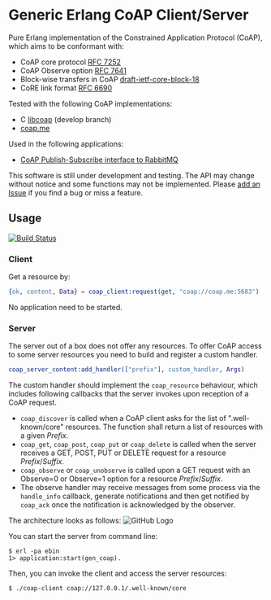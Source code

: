 # Generic Erlang CoAP Client/Server

Pure Erlang implementation of the Constrained Application Protocol (CoAP),
which aims to be conformant with:
 - CoAP core protocol [RFC 7252](https://tools.ietf.org/rfc/rfc7252.txt)
 - CoAP Observe option [RFC 7641](https://tools.ietf.org/rfc/rfc7641.txt)
 - Block-wise transfers in CoAP [draft-ietf-core-block-18](https://tools.ietf.org/id/draft-ietf-core-block-18.txt)
 - CoRE link format [RFC 6690](https://tools.ietf.org/rfc/rfc6690.txt)

Tested with the following CoAP implementations:
 - C [libcoap](https://www.libcoap.net/) (develop branch)
 - [coap.me](http://coap.me/)

Used in the following applications:
 - [CoAP Publish-Subscribe interface to RabbitMQ](https://github.com/gotthardp/rabbitmq-coap-pubsub)

This software is still under development and testing.
The API may change without notice and some functions may not be implemented.
Please [add an Issue](https://github.com/gotthardp/gen_coap/issues/new)
if you find a bug or miss a feature.


## Usage
[![Build Status](https://travis-ci.org/gotthardp/gen_coap.svg?branch=master)](https://travis-ci.org/gotthardp/gen_coap)

### Client
Get a resource by:
```erlang
{ok, content, Data} = coap_client:request(get, "coap://coap.me:5683")
```
No application need to be started.

### Server
The server out of a box does not offer any resources. To offer CoAP access to
some server resources you need to build and register a custom handler.
```erlang
coap_server_content:add_handler(["prefix"], custom_handler, Args)
```
The custom handler should implement the `coap_resource` behaviour, which includes
following callbacks that the server invokes upon reception of a CoAP request.
 - `coap_discover` is called when a CoAP client asks for the list of
   ".well-known/core" resources. The function shall return a list of resources
   with a given *Prefix*.
 - `coap_get`, `coap_post`, `coap_put` or `coap_delete` is called when the server
   receives a GET, POST, PUT or DELETE request for a resource *Prefix*/*Suffix*.
 - `coap_observe` or `coap_unobserve` is called upon a GET request with an
   Observe=0 or Observe=1 option for a resource *Prefix*/*Suffix*.
 - The observe handler may receive messages from some process via the `handle_info`
   callback, generate notifications and then get notified by `coap_ack` once the
   notification is acknowledged by the observer.

The architecture looks as follows:
![GitHub Logo](https://rawgit.com/gotthardp/gen_coap/master/doc/architecture.svg)

You can start the server from command line:

    $ erl -pa ebin
    1> application:start(gen_coap).

Then, you can invoke the client and access the server resources:

    $ ./coap-client coap://127.0.0.1/.well-known/core
